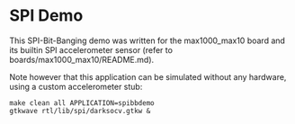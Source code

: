 # SPI Demo
This SPI-Bit-Banging demo was written for the max1000_max10 board and its builtin SPI accelerometer sensor (refer to boards/max1000_max10/README.md).

Note however that this application can be simulated without any hardware, using a custom accelerometer stub:
```shell
make clean all APPLICATION=spibbdemo
gtkwave rtl/lib/spi/darksocv.gtkw &
```
